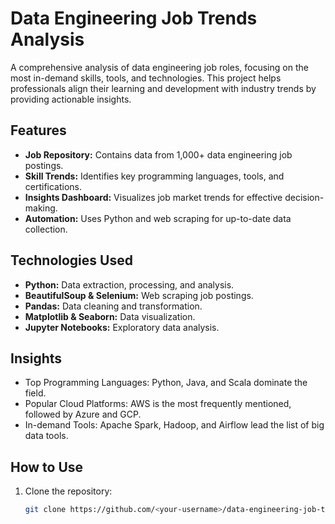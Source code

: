 # Data Engineering Job Trends Analysis  

A comprehensive analysis of data engineering job roles, focusing on the most in-demand skills, tools, and technologies. This project helps professionals align their learning and development with industry trends by providing actionable insights.  

## Features  
- **Job Repository:** Contains data from 1,000+ data engineering job postings.  
- **Skill Trends:** Identifies key programming languages, tools, and certifications.  
- **Insights Dashboard:** Visualizes job market trends for effective decision-making.  
- **Automation:** Uses Python and web scraping for up-to-date data collection.  

## Technologies Used  
- **Python:** Data extraction, processing, and analysis.  
- **BeautifulSoup & Selenium:** Web scraping job postings.  
- **Pandas:** Data cleaning and transformation.  
- **Matplotlib & Seaborn:** Data visualization.  
- **Jupyter Notebooks:** Exploratory data analysis.  

## Insights  
- Top Programming Languages: Python, Java, and Scala dominate the field.  
- Popular Cloud Platforms: AWS is the most frequently mentioned, followed by Azure and GCP.  
- In-demand Tools: Apache Spark, Hadoop, and Airflow lead the list of big data tools.  

## How to Use  
1. Clone the repository:  
   ```bash  
   git clone https://github.com/<your-username>/data-engineering-job-trends-analysis.git  
